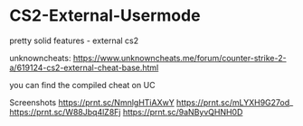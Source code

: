 # CS2-External-Usermode
pretty solid features - external cs2


unknowncheats:
https://www.unknowncheats.me/forum/counter-strike-2-a/619124-cs2-external-cheat-base.html

you can find the compiled cheat on UC

Screenshots
https://prnt.sc/NmnlgHTiAXwY
https://prnt.sc/mLYXH9G27od_
https://prnt.sc/W88Jbq4lZ8Fj
https://prnt.sc/9aNByvQHNH0D
